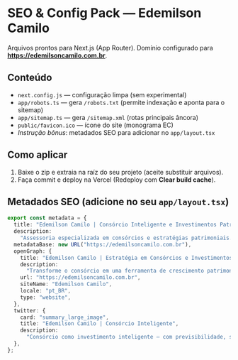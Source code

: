 # SEO & Config Pack — Edemilson Camilo

Arquivos prontos para Next.js (App Router). Domínio configurado para **https://edemilsoncamilo.com.br**.

## Conteúdo
- `next.config.js` — configuração limpa (sem experimental)
- `app/robots.ts` — gera `/robots.txt` (permite indexação e aponta para o sitemap)
- `app/sitemap.ts` — gera `/sitemap.xml` (rotas principais âncora)
- `public/favicon.ico` — ícone do site (monograma EC)
- *Instrução bônus*: metadados SEO para adicionar no `app/layout.tsx`

## Como aplicar
1. Baixe o zip e extraia na raíz do seu projeto (aceite substituir arquivos).
2. Faça commit e deploy na Vercel (Redeploy com **Clear build cache**).

## Metadados SEO (adicione no seu `app/layout.tsx`)
```ts
export const metadata = {
  title: "Edemilson Camilo | Consórcio Inteligente e Investimentos Patrimoniais",
  description:
    "Assessoria especializada em consórcios e estratégias patrimoniais. Edemilson Camilo ajuda empresários e famílias a construir riqueza com segurança, sem juros e com previsibilidade.",
  metadataBase: new URL("https://edemilsoncamilo.com.br"),
  openGraph: {
    title: "Edemilson Camilo | Estratégia em Consórcios e Investimentos",
    description:
      "Transforme o consórcio em uma ferramenta de crescimento patrimonial. Acesse estratégias de crédito e investimento com segurança.",
    url: "https://edemilsoncamilo.com.br",
    siteName: "Edemilson Camilo",
    locale: "pt_BR",
    type: "website",
  },
  twitter: {
    card: "summary_large_image",
    title: "Edemilson Camilo | Consórcio Inteligente",
    description:
      "Consórcio como investimento inteligente — com previsibilidade, sem juros e com acompanhamento especializado.",
  },
};
```
